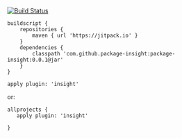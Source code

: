 [![Build Status](https://travis-ci.org/westonal/package-insight.svg?branch=master)](https://travis-ci.org/westonal/package-insight)

```
buildscript {
    repositories {
        maven { url 'https://jitpack.io' }
    }
    dependencies {
        classpath 'com.github.package-insight:package-insight:0.0.1@jar'
    }
}

apply plugin: 'insight'
```
or:
```
allprojects {
   apply plugin: 'insight'

}
```
